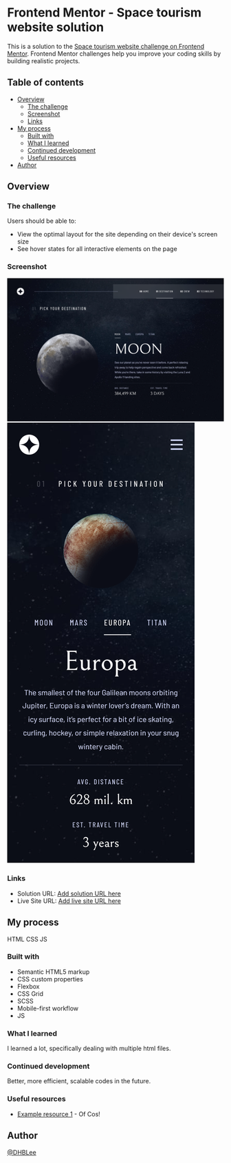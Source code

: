 # Frontend Mentor - Space tourism website solution

This is a solution to the [Space tourism website challenge on Frontend Mentor](https://www.frontendmentor.io/challenges/space-tourism-multipage-website-gRWj1URZ3). Frontend Mentor challenges help you improve your coding skills by building realistic projects. 

## Table of contents


- [Overview](#overview)
  - [The challenge](#the-challenge)
  - [Screenshot](#screenshot)
  - [Links](#links)
- [My process](#my-process)
  - [Built with](#built-with)
  - [What I learned](#what-i-learned)
  - [Continued development](#continued-development)
  - [Useful resources](#useful-resources)
- [Author](#author)




## Overview


### The challenge


Users should be able to:


- View the optimal layout for the site depending on their device's screen size
- See hover states for all interactive elements on the page


### Screenshot


![](./images/1440px_solution.png)
![](./images/375px_solution.png)






### Links


- Solution URL: [Add solution URL here](hhttps://github.com/DHBLee/DHBLee5/tree/DHBLee/Fronend-Mentor/Space)
- Live Site URL: [Add live site URL here](https://your-live-site-url.com)


## My process

HTML
CSS
JS

### Built with


- Semantic HTML5 markup
- CSS custom properties
- Flexbox
- CSS Grid
- SCSS
- Mobile-first workflow
- JS




### What I learned

I learned a lot, specifically dealing with multiple html files.

### Continued development

Better, more efficient, scalable codes in the future.


### Useful resources


- [Example resource 1](https://www.chatgpt.com) - Of Cos!




## Author


[@DHBLee](https://www.frontendmentor.io/profile/DHBLee)


